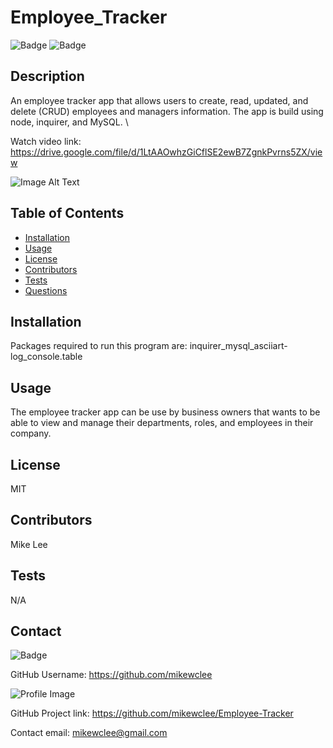 
  # Employee_Tracker

  ![Badge](https://img.shields.io/badge/project-Employee_Tracker-green)
  ![Badge](https://img.shields.io/badge/Installation-inquirer_mysql_asciiart-log_console.table-blue) 

  ## Description
  An employee tracker app that allows users to create, read, updated, and delete (CRUD) employees and managers information.  The app is build using node, inquirer, and MySQL.  \

Watch video link:
https://drive.google.com/file/d/1LtAAOwhzGiCflSE2ewB7ZgnkPvrns5ZX/view

  ![Image Alt Text](/Assets/video.gif)

  ## Table of Contents
  - [Installation](#installation)
  - [Usage](#usage)
  - [License](#license)
  - [Contributors](#contributors)
  - [Tests](#tests)
  - [Questions](#Questions)

  ## Installation
  Packages required to run this program are: inquirer_mysql_asciiart-log_console.table

  ## Usage
  The employee tracker app can be use by business owners that wants to be able to view and manage their departments, roles, and employees in their company.

  ## License
  MIT

  ## Contributors
  Mike Lee

  ## Tests
  N/A


  ## Contact
  
![Badge](https://img.shields.io/badge/Github-mikewclee-green) 
  
GitHub Username: https://github.com/mikewclee
  
![Profile Image](https://github.com/mikewclee.png?size=150)
  
GitHub Project link: https://github.com/mikewclee/Employee-Tracker
  
Contact email: mikewclee@gmail.com
  